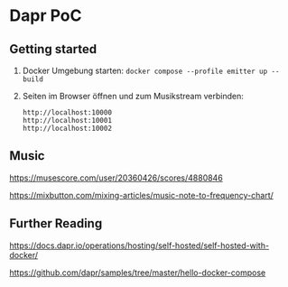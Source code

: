 # Dapr PoC

## Getting started
1. Docker Umgebung starten:
    `docker compose --profile emitter up --build`

2. Seiten im Browser öffnen und zum Musikstream verbinden:
    ```
    http://localhost:10000
    http://localhost:10001
    http://localhost:10002
    ```

## Music
https://musescore.com/user/20360426/scores/4880846

https://mixbutton.com/mixing-articles/music-note-to-frequency-chart/


## Further Reading
https://docs.dapr.io/operations/hosting/self-hosted/self-hosted-with-docker/

https://github.com/dapr/samples/tree/master/hello-docker-compose
